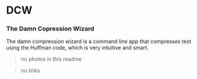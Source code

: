 # DCW
### The Damn Copression Wizard


The damn compression wizard is a command line app that compresses text using the Huffman code, which is very intuitive and smart.


>no photos in this readme

>no links
